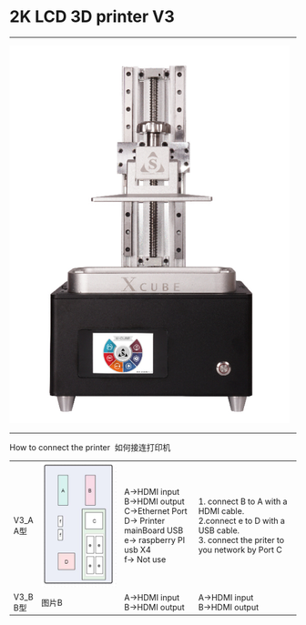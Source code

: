 
2K LCD 3D printer V3
===
<hr>

![Image text](https://raw.githubusercontent.com/stekstudio/stek_LCD_3D_printer/master/xCubeV3/v3_jpg.png)


<hr>
How to connect the printer  如何接连打印机
<table>
<tbody>
<tr>
<td>V3_A <br>   A型</td>
<td> <img src="https://github.com/stekstudio/stek_LCD_3D_printer/blob/master/xCubeV3/V3a_connection.jpg"></td>
<td>A->HDMI input <br> B->HDMI output <br> C->Ethernet Port <br> D-> Printer mainBoard USB <br> e-> raspberry PI usb X4 <br> f-> Not use  </td>
<td>1. connect B to A with a HDMI cable.<br> 2.connect e to D with a USB cable. <br> 3. connect the priter to you network by Port C </td>
</tr>
<tr>
<td>V3_B <br>   B型</td>
<td>图片B</td>
<td>A->HDMI input <br> B->HDMI output </td>
<td>A->HDMI input <br> B->HDMI output </td>
</tr>

</tbody>
</table>
